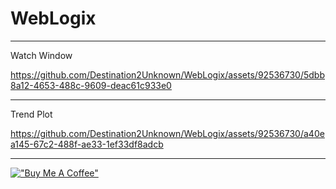 # WebLogix
--- 

Watch Window


https://github.com/Destination2Unknown/WebLogix/assets/92536730/5dbb8a12-4653-488c-9609-deac61c933e0


---

Trend Plot


https://github.com/Destination2Unknown/WebLogix/assets/92536730/a40ea145-67c2-488f-ae33-1ef33df8adcb



----

[!["Buy Me A Coffee"](https://www.buymeacoffee.com/assets/img/custom_images/orange_img.png)](https://www.buymeacoffee.com/Destination2U)
